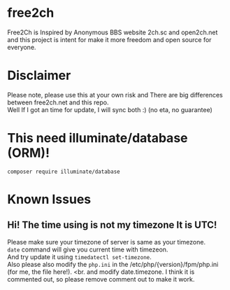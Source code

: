 # free2ch
Free2Ch is Inspired by Anonymous BBS website 2ch.sc and open2ch.net and this  project is intent for make it more freedom and open source for everyone.

# Disclaimer
Please note, please use this at your own risk and There are big differences between free2ch.net and this repo. <br>
Well If I got an time for update, I will sync both :) (no eta, no guarantee)

# This need illuminate/database (ORM)!
`composer require illuminate/database`

# Known Issues
## Hi! The time using is not my timezone It is UTC! 
Please make sure your timezone of server is same as your timezone. <br>
`date` command will give you current time with timezeon. <br>
And try update it using `timedatectl set-timezone`. <br>
Also please also modify the `php.ini` in the /etc/php/{version}/fpm/php.ini (for me, the file here!). <br.
and modify date.timezone. I think it is commented out, so please remove comment out to make it work.
